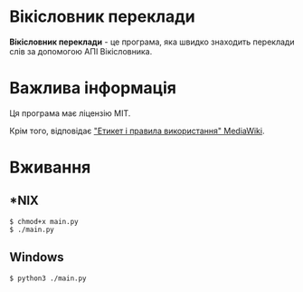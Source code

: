 # Вікісловник переклади

__Вікісловник переклади__ - це програма, яка швидко знаходить переклади слів за допомогою АПІ Вікісловника.

# Важлива інформація

Ця програма має ліцензію MIT.

Крім того, відповідає ["Етикет і правила використання" MediaWiki](https://www.mediawiki.org/wiki/API:Etiquette/uk?tableofcontents=1).

# Вживання

## *NIX

```console
$ chmod+x main.py
$ ./main.py
```

## Windows

```console
$ python3 ./main.py
```
